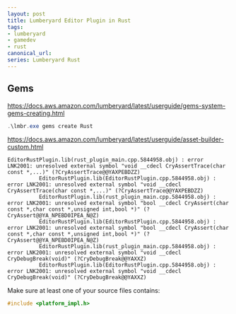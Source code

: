 ```yaml
---
layout: post
title: Lumberyard Editor Plugin in Rust
tags:
- lumberyard
- gamedev
- rust
canonical_url: 
series: Lumberyard Rust
---
```



## Gems

https://docs.aws.amazon.com/lumberyard/latest/userguide/gems-system-gems-creating.html
```powershell
.\lmbr.exe gems create Rust
```


https://docs.aws.amazon.com/lumberyard/latest/userguide/asset-builder-custom.html


```
EditorRustPlugin.lib(rust_plugin_main.cpp.5844958.obj) : error LNK2001: unresolved external symbol "void __cdecl CryAssertTrace(char const *,...)" (?CryAssertTrace@@YAXPEBDZZ)
          EditorRustPlugin.lib(EditorRustPlugin.cpp.5844958.obj) : error LNK2001: unresolved external symbol "void __cdecl CryAssertTrace(char const *,...)" (?CryAssertTrace@@YAXPEBDZZ)
          EditorRustPlugin.lib(rust_plugin_main.cpp.5844958.obj) : error LNK2001: unresolved external symbol "bool __cdecl CryAssert(char const *,char const *,unsigned int,bool *)" (?CryAssert@@YA_NPEBD0IPEA_N@Z)
          EditorRustPlugin.lib(EditorRustPlugin.cpp.5844958.obj) : error LNK2001: unresolved external symbol "bool __cdecl CryAssert(char const *,char const *,unsigned int,bool *)" (?CryAssert@@YA_NPEBD0IPEA_N@Z)
          EditorRustPlugin.lib(rust_plugin_main.cpp.5844958.obj) : error LNK2001: unresolved external symbol "void __cdecl CryDebugBreak(void)" (?CryDebugBreak@@YAXXZ)
          EditorRustPlugin.lib(EditorRustPlugin.cpp.5844958.obj) : error LNK2001: unresolved external symbol "void __cdecl CryDebugBreak(void)" (?CryDebugBreak@@YAXXZ)
```

Make sure at least one of your source files contains:
```c
#include <platform_impl.h>
```